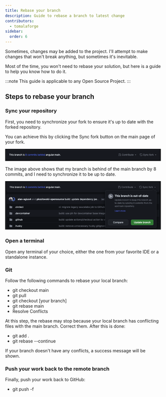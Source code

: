 ```yaml
---
title: Rebase your branch
description: Guide to rebase a branch to latest change
contributors:
  - tomalaforge
sidebar:
  order: 6
---
```


Sometimes, changes may be added to the project. I'll attempt to make changes that won't break anything, but sometimes it's inevitable.

Most of the time, you won't need to rebase your solution, but here is a guide to help you know how to do it.

:::note
This guide is applicable to any Open Source Project.
:::

## Steps to rebase your branch

### Sync your repository

First, you need to synchronize your fork to ensure it's up to date with the forked repository.

You can achieve this by clicking the Sync fork button on the main page of your fork.

![Sync project header](../../../assets/fork-sync.png)

The image above shows that my branch is behind of the main branch by 8 commits, and I need to synchronize it to be up to date.

![Sync project update modal](../../../assets/sync-fork-update.png)

### Open a terminal

Open any terminal of your choice, either the one from your favorite IDE or a standalone instance.

### Git

Follow the following commands to rebase your local branch:

- git checkout main
- git pull
- git checkout [your branch]
- git rebase main
- Resolve Conflicts

At this step, the rebase may stop because your local branch has conflicting files with the main branch. Correct them. After this is done:

- git add .
- git rebase --continue

If your branch doesn't have any conflicts, a success message will be shown.

### Push your work back to the remote branch

Finally, push your work back to GitHub:

- git push -f
